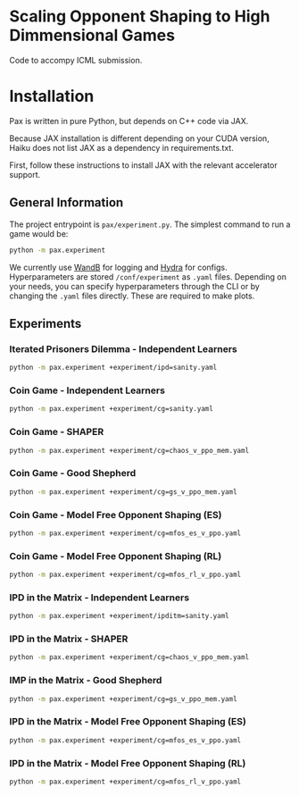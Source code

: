 
# Scaling Opponent Shaping to High Dimmensional Games

Code to accompy ICML submission.

# Installation
Pax is written in pure Python, but depends on C++ code via JAX.

Because JAX installation is different depending on your CUDA version, Haiku does not list JAX as a dependency in requirements.txt.

First, follow these instructions to install JAX with the relevant accelerator support.

## General Information
The project entrypoint is `pax/experiment.py`. The simplest command to run a game would be: 

```bash
python -m pax.experiment
```

We currently use [WandB](https://wandb.ai/) for logging and [Hydra](https://hydra.cc/docs) for configs. Hyperparameters are stored `/conf/experiment` as `.yaml` files. Depending on your needs, you can specify hyperparameters through the CLI or by changing the `.yaml` files directly. These are required to make plots.

## Experiments

### Iterated Prisoners Dilemma - Independent Learners
```bash 
python -m pax.experiment +experiment/ipd=sanity.yaml
``` 

### Coin Game - Independent Learners
```bash 
python -m pax.experiment +experiment/cg=sanity.yaml
``` 

### Coin Game - SHAPER
```bash 
python -m pax.experiment +experiment/cg=chaos_v_ppo_mem.yaml
``` 

### Coin Game - Good Shepherd
```bash 
python -m pax.experiment +experiment/cg=gs_v_ppo_mem.yaml
``` 

### Coin Game - Model Free Opponent Shaping (ES)
```bash 
python -m pax.experiment +experiment/cg=mfos_es_v_ppo.yaml 
``` 

### Coin Game - Model Free Opponent Shaping (RL)
```bash 
python -m pax.experiment +experiment/cg=mfos_rl_v_ppo.yaml
``` 

### IPD in the Matrix - Independent Learners
```bash 
python -m pax.experiment +experiment/ipditm=sanity.yaml
``` 

### IPD in the Matrix - SHAPER
```bash 
python -m pax.experiment +experiment/cg=chaos_v_ppo_mem.yaml
``` 

### IMP in the Matrix - Good Shepherd
```bash 
python -m pax.experiment +experiment/cg=gs_v_ppo_mem.yaml 
``` 

### IPD in the Matrix - Model Free Opponent Shaping (ES)
```bash 
python -m pax.experiment +experiment/cg=mfos_es_v_ppo.yaml
``` 

### IPD in the Matrix  - Model Free Opponent Shaping (RL)
```bash 
python -m pax.experiment +experiment/cg=mfos_rl_v_ppo.yaml
``` 